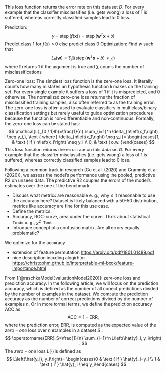 

This loss function returns the error rate on this data set $D$. For every example that the classifier misclassifies (i.e. gets wrong) a loss of 1 is suffered, whereas correctly classified samples lead to 0 loss.

Prediction:
$$
y=\operatorname{step}(f(\boldsymbol{x}))=\operatorname{step}\left(\boldsymbol{w}^T \boldsymbol{x}+b\right)
$$
Predict class 1 for $f(x)>0$ else predict class 0
Optimization:
Find $w$ such that
$$
L_0(\boldsymbol{w})=\sum_i \mathbb{I}\left(\operatorname{step}\left(\boldsymbol{w}^T \boldsymbol{x}+b\right) \neq y_i\right)
$$
where $\mathbb{I}$ returns 1 if the argument is true and $\sum$ counts the number of misclassifications

Zero-one loss:
The simplest loss function is the zero-one loss. It literally counts how many mistakes an hypothesis function h makes on the training set. For every single example it suffers a loss of 1 if it is mispredicted, and 0 otherwise. The normalized zero-one loss returns the fraction of misclassified training samples, also often referred to as the training error. The zero-one loss is often used to evaluate classifiers in multiclass/binary classification settings but rarely useful to guide optimization procedures because the function is non-differentiable and non-continuous. Formally, the zero-one loss can be stated has:
$$
\mathcal{L}_{0 / 1}(h)=\frac{1}{n} \sum_{i=1}^n \delta_{h\left(x_1\right) \neq y_i,}, \text { where } \delta_{h\left(x_1\right) \neq y_i}= \begin{cases}1, & \text { if } h\left(x_i\right) \neq y_i \\ 0, & \text { o.w. }\end{cases}
$$
This loss function returns the error rate on this data set $D$. For every example that the classifier misclassifies (i.e. gets wrong) a loss of 1 is suffered, whereas correctly classified samples lead to 0 loss.




Following a common track in research (Gu et al. (2020) and Grammig et al. (2020)), we assess the model’s performance using the pooled, predictive R2 on unseen data. The predictive R2 couples the errors of the model’s estimates over the one of the benchmark:




- Discuss what metrics are reasonable e. g., why is it reasonable to use the accuracy here? Dataset is likely balanced with a 50-50 distribution, metrics like accuracy are fine for this use case.
- Define the metrics.
- Accuracy, ROC-curve, area under the curve. Think about statistical Tests e. g., $\chi^2$-Test
- Introduce concept of a confusion matrix. Are all errors equally problematic?


We optimize for the accuracy

- extension of feature permutation https://arxiv.org/pdf/1801.01489.pdf
- nice description incuding alogirhtm https://christophm.github.io/interpretable-ml-book/feature-importance.html


From [[@raschkaModelEvaluationModel2020]]: zero-one loss and prediction accuracy. In the following article, we will focus on the prediction accuracy, which is defined as the number of all correct predictions divided by the number of examples in the dataset. We compute the prediction accuracy as the number of correct predictions divided by the number of examples $n$. Or in more formal terms, we define the prediction accuracy ACC as
$$
\mathrm{ACC}=1-\mathrm{ERR},
$$
where the prediction error, ERR, is computed as the expected value of the $zero-one$ loss over $n$ examples in a dataset $S$ :
$$
\operatorname{ERR}_S=\frac{1}{n} \sum_{i=1}^n L\left(\hat{y}_i, y_i\right) .
$$
The $zero-one$ loss $L(\cdot)$ is defined as
$$
L\left(\hat{y_i}, y_i\right)= \begin{cases}0 & \text { if } \hat{y}_i=y_i \\ 1 & \text { if } \hat{y}_i \neq y_i\end{cases}
$$
